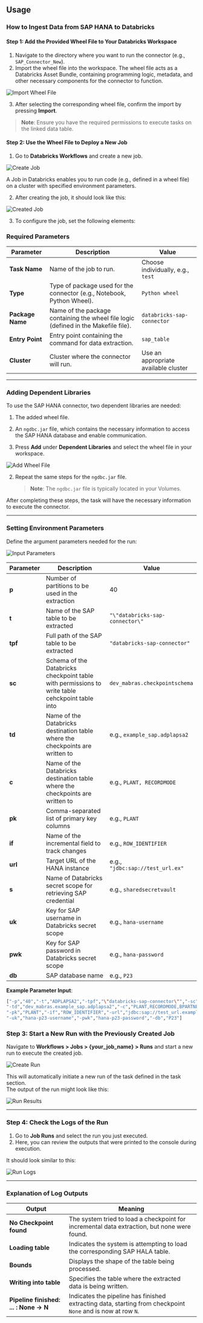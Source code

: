 ## Usage

### How to Ingest Data from SAP HANA to Databricks

#### Step 1: Add the Provided Wheel File to Your Databricks Workspace

1. Navigate to the directory where you want to run the connector (e.g., `SAP_Connector_New`).
2. Import the wheel file into the workspace. The wheel file acts as a Databricks Asset Bundle, containing programming logic, metadata, and other necessary components for the connector to function.

![Import Wheel File](./images/import_wheel.png)

3. After selecting the corresponding wheel file, confirm the import by pressing **Import**.

> **Note**: Ensure you have the required permissions to execute tasks on the linked data table.

#### Step 2: Use the Wheel File to Deploy a New Job

1. Go to **Databricks Workflows** and create a new job.

![Create Job](./images/create_task.png)

   A Job in Databricks enables you to run code (e.g., defined in a wheel file) on a cluster with specified environment parameters.

2. After creating the job, it should look like this:

![Created Job](./images/created_job.png)

3. To configure the job, set the following elements:

### Required Parameters

| **Parameter**     | **Description**                                                                           | **Value**                          |
|-------------------|-------------------------------------------------------------------------------------------|------------------------------------|
| **Task Name**     | Name of the job to run.                                                                   | Choose individually, e.g., `test` |
| **Type**          | Type of package used for the connector (e.g., Notebook, Python Wheel).                    | `Python wheel`                     |
| **Package Name**  | Name of the package containing the wheel file logic (defined in the Makefile file).        | `databricks-sap-connector`         |
| **Entry Point**   | Entry point containing the command for data extraction.                                   | `sap_table`                        |
| **Cluster**       | Cluster where the connector will run.                                                     | Use an appropriate available cluster |

---

### Adding Dependent Libraries

To use the SAP HANA connector, two dependent libraries are needed:
1. The added wheel file.
2. An `ngdbc.jar` file, which contains the necessary information to access the SAP HANA database and enable communication.

1. Press **Add** under **Dependent Libraries** and select the wheel file in your workspace.

![Add Wheel File](./images/add_wheel_as_dl.png)

2. Repeat the same steps for the `ngdbc.jar` file. 
   > **Note**: The `ngdbc.jar` file is typically located in your Volumes.

After completing these steps, the task will have the necessary information to execute the connector.

---

### Setting Environment Parameters

Define the argument parameters needed for the run:

![Input Parameters](./images/parameter_input.png)

| **Parameter** | **Description**                                                                                 | **Value**                        |
|---------------|-------------------------------------------------------------------------------------------------|----------------------------------|
| **p**         | Number of partitions to be used in the extraction                                               | 40                               |
| **t**         | Name of the SAP table to be extracted                                                           | `"\"databricks-sap-connector\"`  |
| **tpf**       | Full path of the SAP table to be extracted                                                      | `"databricks-sap-connector"`     |
| **sc**        | Schema of the Databricks checkpoint table with permissions to write table cehckpoint table into | `dev_mabras.checkpointschema`    |
| **td**        | Name of the Databricks destination table where the checkpoints are written to                   | e.g., `example_sap.adplapsa2`    |
| **c**         | Name of the Databricks destination table where the checkpoints are written to                   | e.g., `PLANT, RECORDMODE`        |
| **pk**        | Comma-separated list of primary key columns                                                     | e.g., `PLANT`                    |
| **if**        | Name of the incremental field to track changes                                                  | e.g., `ROW_IDENTIFIER`           |
| **url**       | Target URL of the HANA instance                                                                 | e.g., `"jdbc:sap://test_url.ex"` |
| **s**         | Name of Databricks secret scope for retrieving SAP credential                                   | e.g., `sharedsecretvault`        |
| **uk**        | Key for SAP username in Databricks secret scope                                                 | e.g., `hana-username`            |
| **pwk**       | Key for SAP password in Databricks secret scope                                                 | e.g., `hana-password`            |
| **db**        | SAP database name                                                                               | e.g., `P23`                      |

**Example Parameter Input**:
```bash
["-p","40","-t","ADPLAPSA2","-tpf","\"databricks-sap-connector\"","-sc","dev_mabras.checkpointschema",
"-td","dev_mabras.example_sap.adplapsa2","-c","PLANT,RECORDMODE,BPARTNER,COUNTY_CDE,COUNTRY,REGION",
"-pk","PLANT","-if","ROW_IDENTIFIER","-url","jdbc:sap://test_url.example_sap.adplapsa2","-s","sharedsecretvault",
"-uk","hana-p23-username","-pwk","hana-p23-password","-db","P23"]
```
### Step 3: Start a New Run with the Previously Created Job

Navigate to **Workflows > Jobs > {your_job_name} > Runs** and start a new run to execute the created job.

![Create Run](./images/create_run.png "Create a new run")

This will automatically initiate a new run of the task defined in the task section.  
The output of the run might look like this:

![Run Results](./images/runs_results.png "Show run results")

---

### Step 4: Check the Logs of the Run

1. Go to **Job Runs** and select the run you just executed.  
2. Here, you can review the outputs that were printed to the console during execution.  

It should look similar to this:  

![Run Logs](./images/test_run_output.png "Run logs")

---

### Explanation of Log Outputs

| Output                                  | Meaning                                                                 |
|-----------------------------------------|-------------------------------------------------------------------------|
| **No Checkpoint found**                 | The system tried to load a checkpoint for incremental data extraction, but none were found. |
| **Loading table**                       | Indicates the system is attempting to load the corresponding SAP HALA table. |
| **Bounds**                              | Displays the shape of the table being processed.                       |
| **Writing into table**                  | Specifies the table where the extracted data is being written.         |
| **Pipeline finished: ... : None -> N**  | Indicates the pipeline has finished extracting data, starting from checkpoint `None` and is now at row `N`. |








